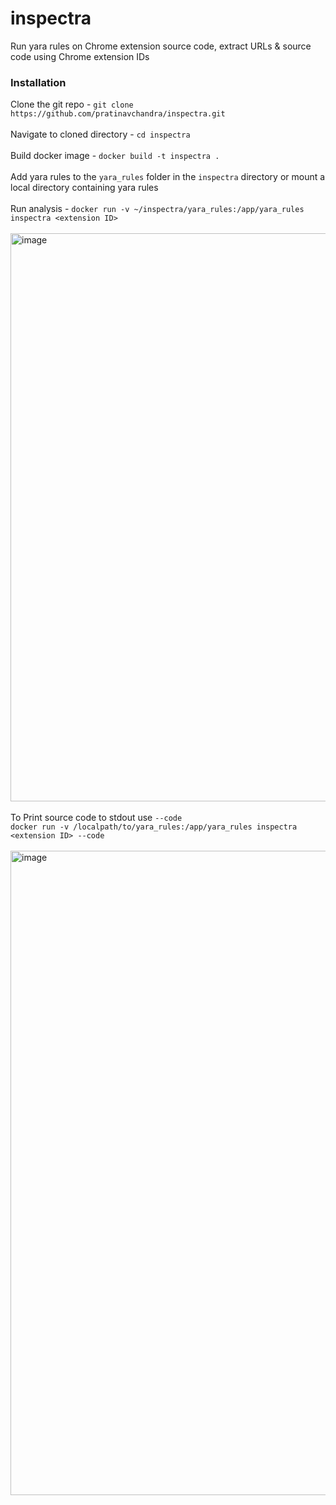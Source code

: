 # inspectra
Run yara rules on Chrome extension source code, extract URLs & source code using Chrome extension IDs

### Installation
Clone the git repo - `git clone https://github.com/pratinavchandra/inspectra.git`
<br>
<br>
Navigate to cloned directory - `cd inspectra`
<br>
<br>
Build docker image - `docker build -t inspectra .`
<br>
<br>
Add yara rules to the `yara_rules` folder in the `inspectra` directory or mount a local directory containing yara rules
<br>
<br>
Run analysis - `docker run -v ~/inspectra/yara_rules:/app/yara_rules inspectra <extension ID>`
<br>
<br>
<img width="909" alt="image" src="https://github.com/user-attachments/assets/9ce3e7a3-4587-44bc-9bd5-9536dfc1748f" />
<br>
<br>
To Print source code to stdout use `--code`
<br>
`docker run -v /localpath/to/yara_rules:/app/yara_rules inspectra <extension ID> --code`
<br>
<br>
<img width="1031" alt="image" src="https://github.com/user-attachments/assets/abeba0b9-f0ce-4548-99eb-b523b6e5c8ef" />

